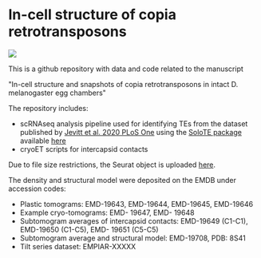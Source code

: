 # In-cell structure of copia retrotransposons

![](/img/GitHub.png)

This is a github repository with data and code related to the manuscript

"In-cell structure and snapshots of copia retrotransposons in intact D. melanogaster egg chambers"

The repository includes:
   - scRNAseq analysis pipeline used for identifying TEs from the dataset published by [Jevitt et al. 2020 PLoS One](https://doi.org/10.1371/journal.pbio.3000538) using the [SoloTE package](https://www.nature.com/articles/s42003-022-04020-5) available [here](https://github.com/bvaldebenitom/SoloTE/)
   - cryoET scripts for intercapsid contacts

Due to file size restrictions, the Seurat object is uploaded [here](https://zenodo.org/records/10674844).

The density and structural model were deposited on the EMDB under accession codes: 
   - Plastic tomograms: EMD-19643, EMD-19644, EMD-19645, EMD-19646
   - Example cryo-tomograms: EMD- 19647, EMD- 19648
   - Subtomogram averages of intercapsid contacts: EMD-19649 (C1-C1), EMD-19650 (C1-C5), EMD- 19651 (C5-C5)
   - Subtomogram average and structural model: EMD-19708, PDB: 8S41
   - Tilt series dataset: EMPIAR-XXXXX
